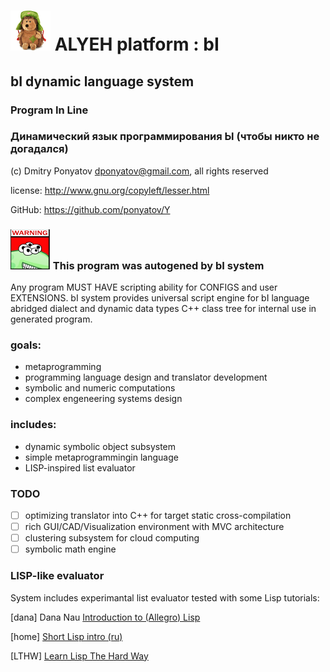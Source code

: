 # ![logo](logo/logo64x64.png) ALYEH platform : bI
## bI dynamic language system
### Program In Line
### Динамический язык программирования Ы (чтобы никто не догадался)

(c) Dmitry Ponyatov <dponyatov@gmail.com>, all rights reserved

license: http://www.gnu.org/copyleft/lesser.html

GitHub: https://github.com/ponyatov/Y

### ![warning](logo/warning64x64.png) This program was autogened by bI system

Any program MUST HAVE scripting ability for CONFIGS and user EXTENSIONS.
bI system provides universal script engine for bI language abridged dialect
and dynamic data types C++ class tree for internal use in generated program.

### goals:
* metaprogramming
* programming language design and translator development
* symbolic and numeric computations
* complex engeneering systems design

### includes:

* dynamic symbolic object subsystem 
* simple metaprogrammingin language
* LISP-inspired list evaluator

### TODO

* [ ] optimizing translator into C++ for target static cross-compilation
* [ ] rich GUI/CAD/Visualization environment with MVC architecture
* [ ] clustering subsystem for cloud computing
* [ ] symbolic math engine

### LISP-like evaluator

System includes experimantal list evaluator tested with some Lisp tutorials:

[dana]
Dana Nau
[Introduction to (Allegro) Lisp](http://www.cs.umd.edu/~nau/cmsc421/lisp-intro.pdf)

[home]
[Short Lisp intro (ru)](http://homelisp.ru/help/lisp.html)

[LTHW]
[Learn Lisp The Hard Way](http://learnlispthehardway.org/)

